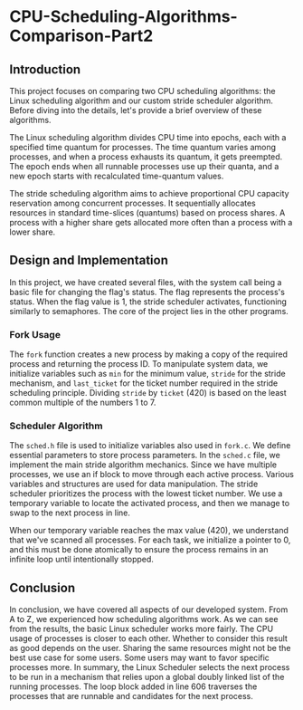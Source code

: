 # CPU-Scheduling-Algorithms-Comparison-Part2

## Introduction

This project focuses on comparing two CPU scheduling algorithms: the Linux scheduling algorithm and our custom stride scheduler algorithm. Before diving into the details, let's provide a brief overview of these algorithms.

The Linux scheduling algorithm divides CPU time into epochs, each with a specified time quantum for processes. The time quantum varies among processes, and when a process exhausts its quantum, it gets preempted. The epoch ends when all runnable processes use up their quanta, and a new epoch starts with recalculated time-quantum values.

The stride scheduling algorithm aims to achieve proportional CPU capacity reservation among concurrent processes. It sequentially allocates resources in standard time-slices (quantums) based on process shares. A process with a higher share gets allocated more often than a process with a lower share.

## Design and Implementation

In this project, we have created several files, with the system call being a basic file for changing the flag's status. The flag represents the process's status. When the flag value is 1, the stride scheduler activates, functioning similarly to semaphores. The core of the project lies in the other programs.

### Fork Usage

The `fork` function creates a new process by making a copy of the required process and returning the process ID. To manipulate system data, we initialize variables such as `min` for the minimum value, `stride` for the stride mechanism, and `last_ticket` for the ticket number required in the stride scheduling principle. Dividing `stride` by `ticket` (420) is based on the least common multiple of the numbers 1 to 7.

### Scheduler Algorithm

The `sched.h` file is used to initialize variables also used in `fork.c`. We define essential parameters to store process parameters. In the `sched.c` file, we implement the main stride algorithm mechanics. Since we have multiple processes, we use an if block to move through each active process. Various variables and structures are used for data manipulation. The stride scheduler prioritizes the process with the lowest ticket number. We use a temporary variable to locate the activated process, and then we manage to swap to the next process in line.

When our temporary variable reaches the max value (420), we understand that we've scanned all processes. For each task, we initialize a pointer to 0, and this must be done atomically to ensure the process remains in an infinite loop until intentionally stopped.

## Conclusion

In conclusion, we have covered all aspects of our developed system. From A to Z, we experienced how scheduling algorithms work. As we can see from the results, the basic Linux scheduler works more fairly. The CPU usage of processes is closer to each other. Whether to consider this result as good depends on the user. Sharing the same resources might not be the best use case for some users. Some users may want to favor specific processes more. In summary, the Linux Scheduler selects the next process to be run in a mechanism that relies upon a global doubly linked list of the running processes. The loop block added in line 606 traverses the processes that are runnable and candidates for the next process.

